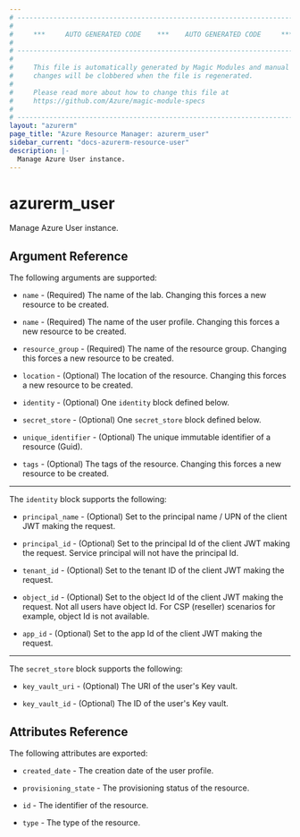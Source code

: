 ```yaml
---
# ----------------------------------------------------------------------------
#
#     ***     AUTO GENERATED CODE    ***    AUTO GENERATED CODE     ***
#
# ----------------------------------------------------------------------------
#
#     This file is automatically generated by Magic Modules and manual
#     changes will be clobbered when the file is regenerated.
#
#     Please read more about how to change this file at
#     https://github.com/Azure/magic-module-specs
#
# ----------------------------------------------------------------------------
layout: "azurerm"
page_title: "Azure Resource Manager: azurerm_user"
sidebar_current: "docs-azurerm-resource-user"
description: |-
  Manage Azure User instance.
---
```


# azurerm_user

Manage Azure User instance.


## Argument Reference

The following arguments are supported:

* `name` - (Required) The name of the lab. Changing this forces a new resource to be created.

* `name` - (Required) The name of the user profile. Changing this forces a new resource to be created.

* `resource_group` - (Required) The name of the resource group. Changing this forces a new resource to be created.

* `location` - (Optional) The location of the resource. Changing this forces a new resource to be created.

* `identity` - (Optional) One `identity` block defined below.

* `secret_store` - (Optional) One `secret_store` block defined below.

* `unique_identifier` - (Optional) The unique immutable identifier of a resource (Guid).

* `tags` - (Optional) The tags of the resource. Changing this forces a new resource to be created.

---

The `identity` block supports the following:

* `principal_name` - (Optional) Set to the principal name / UPN of the client JWT making the request.

* `principal_id` - (Optional) Set to the principal Id of the client JWT making the request. Service principal will not have the principal Id.

* `tenant_id` - (Optional) Set to the tenant ID of the client JWT making the request.

* `object_id` - (Optional) Set to the object Id of the client JWT making the request. Not all users have object Id. For CSP (reseller) scenarios for example, object Id is not available.

* `app_id` - (Optional) Set to the app Id of the client JWT making the request.

---

The `secret_store` block supports the following:

* `key_vault_uri` - (Optional) The URI of the user's Key vault.

* `key_vault_id` - (Optional) The ID of the user's Key vault.

## Attributes Reference

The following attributes are exported:

* `created_date` - The creation date of the user profile.

* `provisioning_state` - The provisioning status of the resource.

* `id` - The identifier of the resource.

* `type` - The type of the resource.
